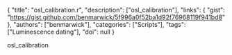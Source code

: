 {
  "title": "osl_calibration.r",
  "description": ["osl_calibration"],
  "links": {
    "gist": "https://gist.github.com/benmarwick/5f996a0f52ba1d92f76968119f941bd8"
  },
  "authors": ["benmarwick"],
  "categories": ["Scripts"],
  "tags": ["Luminescence dating"],
  "doi": null
}

<!-- Generated by csv2md.R – do not edit by hand -->

osl_calibration